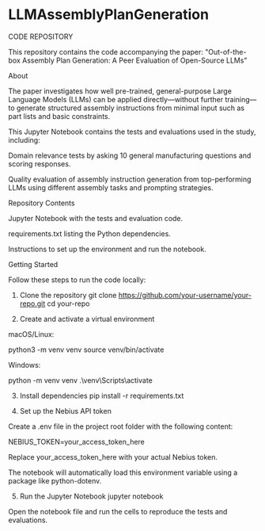 # LLMAssemblyPlanGeneration
CODE REPOSITORY

This repository contains the code accompanying the paper:
"Out-of-the-box Assembly Plan Generation: A Peer Evaluation of Open-Source LLMs"

About

The paper investigates how well pre-trained, general-purpose Large Language Models (LLMs) can be applied directly—without further training—to generate structured assembly instructions from minimal input such as part lists and basic constraints.

This Jupyter Notebook contains the tests and evaluations used in the study, including:

Domain relevance tests by asking 10 general manufacturing questions and scoring responses.

Quality evaluation of assembly instruction generation from top-performing LLMs using different assembly tasks and prompting strategies.

Repository Contents

Jupyter Notebook with the tests and evaluation code.

requirements.txt listing the Python dependencies.

Instructions to set up the environment and run the notebook.

Getting Started

Follow these steps to run the code locally:

1. Clone the repository
git clone https://github.com/your-username/your-repo.git
cd your-repo

2. Create and activate a virtual environment

macOS/Linux:

python3 -m venv venv
source venv/bin/activate


Windows:

python -m venv venv
.\venv\Scripts\activate

3. Install dependencies
pip install -r requirements.txt

4. Set up the Nebius API token

Create a .env file in the project root folder with the following content:

NEBIUS_TOKEN=your_access_token_here


Replace your_access_token_here with your actual Nebius token.

The notebook will automatically load this environment variable using a package like python-dotenv.

5. Run the Jupyter Notebook
jupyter notebook


Open the notebook file and run the cells to reproduce the tests and evaluations.
